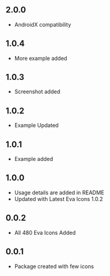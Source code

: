 ## 2.0.0

* AndroidX compatibility

## 1.0.4

* More example added

## 1.0.3

* Screenshot added

## 1.0.2

* Example Updated

## 1.0.1

* Example added

## 1.0.0

* Usage details are added in README
* Updated with Latest Eva Icons 1.0.2

## 0.0.2

* All 480 Eva Icons Added


## 0.0.1

* Package created with few icons
